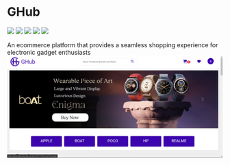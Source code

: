 
# GHub
<p>
    <img src="https://img.shields.io/badge/Node%20JS-black?logo=nodedotjs"/>
<img src="https://img.shields.io/badge/Javascript-black?logo=javascript"/>
<img src="https://img.shields.io/badge/express-black?logo=express"/>
<img src="https://img.shields.io/badge/MongoDB-black?logo=mongodb"/>
<img src="https://img.shields.io/badge/Razorpay-black?logo=razorpay"/>

</p>
An ecommerce platform that provides a seamless shopping
experience for electronic gadget enthusiasts

<img src="screenshorts/Screenshot (144).png"/>

